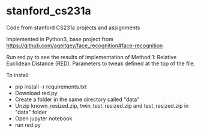 # stanford_cs231a
Code from stanford CS231a projects and assignments

Implemented in Python3, base project from https://github.com/ageitgey/face_recognition#face-recognition

Run red.py to see the results of implementation of Method 1: Relative Euclidean Distance (RED).
Parameters to tweak defined at the top of the file.

To install:
- pip install -r requirements.txt
- Download red.py
- Create a folder in the same directory called "data"
- Unzip known_resized.zip, twin_test_resized.zip and test_resized.zip in "data" folder
- Open jupyter notebook
- run red.py



